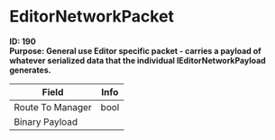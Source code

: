 # EditorNetworkPacket

**ID: 190**  
**Purpose: General use Editor specific packet - carries a payload of whatever serialized data that the individual IEditorNetworkPayload generates.**  

<table><thead><tr><th>Field</th><th>Info</th></tr></thead><tbody>
<tr><td>Route To Manager</td><td>bool</td></tr>
<tr><td>Binary Payload</td><td></td></tr>
</tbody></table>
